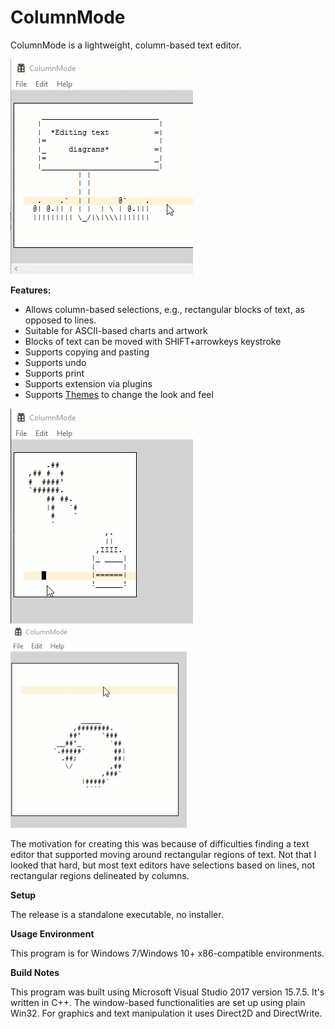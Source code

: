 # ColumnMode

ColumnMode is a lightweight, column-based text editor. 

![Example image](https://raw.githubusercontent.com/clandrew/ColumnMode/master/Images/Sign.gif "Example image")

**Features:**

* Allows column-based selections, e.g., rectangular blocks of text, as opposed to lines.
* Suitable for ASCII-based charts and artwork
* Blocks of text can be moved with SHIFT+arrowkeys keystroke
* Supports copying and pasting
* Supports undo
* Supports print
* Supports extension via plugins
* Supports [Themes](Manual/Themes.md) to change the look and feel

![Example image](https://raw.githubusercontent.com/clandrew/ColumnMode/master/Images/CutPaste.gif "Example image")
![Example image](https://raw.githubusercontent.com/clandrew/ColumnMode/master/Images/Undo.gif "Example image")

The motivation for creating this was because of difficulties finding a text editor that supported moving around rectangular regions of text. Not that I looked that hard, but most text editors have selections based on lines, not rectangular regions delineated by columns.

**Setup**

The release is a standalone executable, no installer.

**Usage Environment**

This program is for Windows 7/Windows 10+ x86-compatible environments.

**Build Notes**

This program was built using Microsoft Visual Studio 2017 version 15.7.5. It's written in C++. The window-based functionalities are set up using plain Win32. For graphics and text manipulation it uses Direct2D and DirectWrite. 
